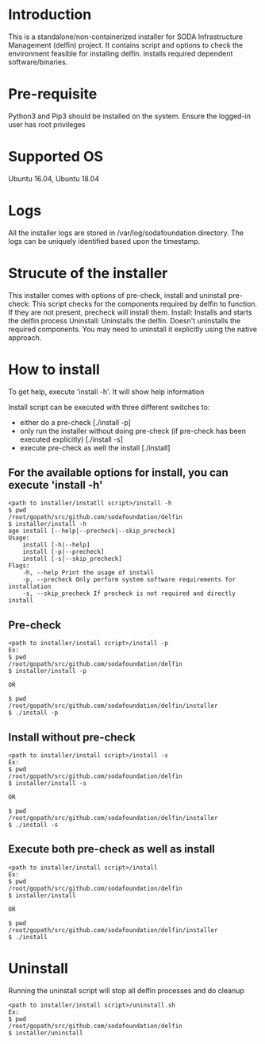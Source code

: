 # Introduction
This is a standalone/non-containerized installer for SODA Infrastructure Management (delfin) project.
It contains script and options to check the environment feasible for installing delfin. Installs required dependent software/binaries.

# Pre-requisite
Python3 and Pip3 should be installed on the system.
Ensure the logged-in user has root privileges

# Supported OS
Ubuntu 16.04, Ubuntu 18.04

# Logs
All the installer logs are stored in /var/log/sodafoundation directory.
The logs can be uniquely identified based upon the timestamp.

# Strucute of the installer
This installer comes with options of pre-check, install and uninstall
pre-check: This script checks for the components required by delfin to function. If they are not present, precheck will install them.
Install: Installs and starts the delfin process
Uninstall: Uninstalls the delfin. Doesn't uninstalls the required components. You may need to uninstall it explicitly using the native approach.

# How to install
To get help, execute 'install -h'. It will show help information

Install script can be executed with three different switches to:
- either do a pre-check [./install -p]
- only run the installer without doing pre-check (if pre-check has been executed explicitly) [./install -s]
- execute pre-check as well the install [./install]

## For the available options for install, you can execute 'install -h'
```
<path to installer/instatll script>/install -h
$ pwd
/root/gopath/src/github.com/sodafoundation/delfin
$ installer/install -h
age install [--help|--precheck|--skip_precheck]
Usage:
    install [-h|--help]
    install [-p|--precheck]
    install [-s|--skip_precheck]
Flags:
    -h, --help Print the usage of install
    -p, --precheck Only perform system software requirements for installation
    -s, --skip_precheck If precheck is not required and directly install
```

## Pre-check
```
<path to installer/install script>/install -p
Ex:
$ pwd
/root/gopath/src/github.com/sodafoundation/delfin
$ installer/install -p

OR

$ pwd
/root/gopath/src/github.com/sodafoundation/delfin/installer
$ ./install -p

```

## Install without pre-check
```
<path to installer/install script>/install -s
Ex:
$ pwd
/root/gopath/src/github.com/sodafoundation/delfin
$ installer/install -s

OR

$ pwd
/root/gopath/src/github.com/sodafoundation/delfin/installer
$ ./install -s

```

## Execute both pre-check as well as install
```
<path to installer/install script>/install
Ex:
$ pwd
/root/gopath/src/github.com/sodafoundation/delfin
$ installer/install

OR

$ pwd
/root/gopath/src/github.com/sodafoundation/delfin/installer
$ ./install

```

# Uninstall
Running the uninstall script will stop all delfin processes and do cleanup
```
<path to installer/install script>/uninstall.sh
Ex:
$ pwd
/root/gopath/src/github.com/sodafoundation/delfin
$ installer/uninstall

